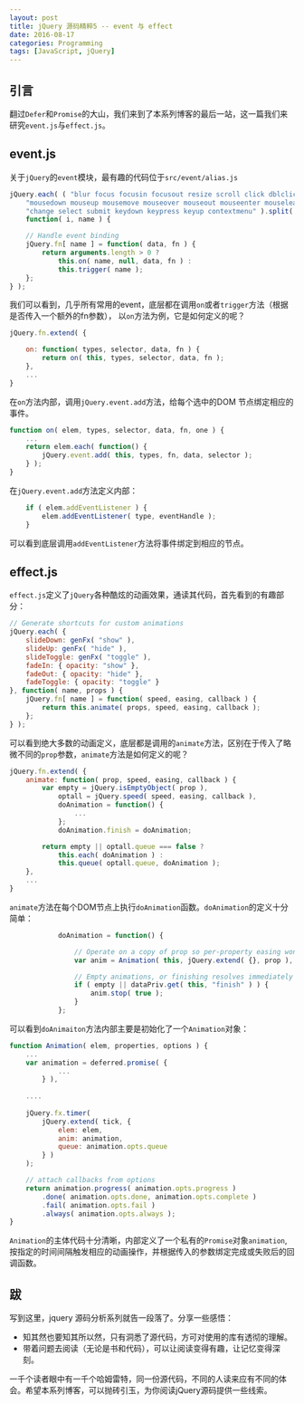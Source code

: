 ```yaml
---
layout: post
title: jQuery 源码精粹5 -- event 与 effect
date: 2016-08-17
categories: Programming
tags: [JavaScript, jQuery]
---
```


## 引言

翻过`Defer`和`Promise`的大山，我们来到了本系列博客的最后一站，这一篇我们来研究`event.js`与`effect.js`。

<!--more-->

## event.js

关于`jQuery`的`event`模块，最有趣的代码位于`src/event/alias.js`

```javascript
jQuery.each( ( "blur focus focusin focusout resize scroll click dblclick " +
	"mousedown mouseup mousemove mouseover mouseout mouseenter mouseleave " +
	"change select submit keydown keypress keyup contextmenu" ).split( " " ),
	function( i, name ) {

	// Handle event binding
	jQuery.fn[ name ] = function( data, fn ) {
		return arguments.length > 0 ?
			this.on( name, null, data, fn ) :
			this.trigger( name );
	};
} );
```

我们可以看到，几乎所有常用的event，底层都在调用`on`或者`trigger`方法（根据是否传入一个额外的fn参数）， 以`on`方法为例，它是如何定义的呢？

```javascript
jQuery.fn.extend( {

	on: function( types, selector, data, fn ) {
		return on( this, types, selector, data, fn );
	},
	...
}
```
在`on`方法内部，调用`jQuery.event.add`方法，给每个选中的DOM 节点绑定相应的事件。

```javascript
function on( elem, types, selector, data, fn, one ) {
	...
	return elem.each( function() {
		jQuery.event.add( this, types, fn, data, selector );
	} );
}
```

在`jQuery.event.add`方法定义内部：
	
```javascript
	if ( elem.addEventListener ) {
		elem.addEventListener( type, eventHandle );
	}
```

可以看到底层调用`addEventListener`方法将事件绑定到相应的节点。

## effect.js

`effect.js`定义了`jQuery`各种酷炫的动画效果，通读其代码，首先看到的有趣部分：

```javascript
// Generate shortcuts for custom animations
jQuery.each( {
	slideDown: genFx( "show" ),
	slideUp: genFx( "hide" ),
	slideToggle: genFx( "toggle" ),
	fadeIn: { opacity: "show" },
	fadeOut: { opacity: "hide" },
	fadeToggle: { opacity: "toggle" }
}, function( name, props ) {
	jQuery.fn[ name ] = function( speed, easing, callback ) {
		return this.animate( props, speed, easing, callback );
	};
} );
```

可以看到绝大多数的动画定义，底层都是调用的`animate`方法，区别在于传入了略微不同的`prop`参数，`animate`方法是如何定义的呢？

```javascript
jQuery.fn.extend( {
	animate: function( prop, speed, easing, callback ) {
		var empty = jQuery.isEmptyObject( prop ),
			optall = jQuery.speed( speed, easing, callback ),
			doAnimation = function() {
				...
			};
			doAnimation.finish = doAnimation;

		return empty || optall.queue === false ?
			this.each( doAnimation ) :
			this.queue( optall.queue, doAnimation );
	},
	...
}
```

`animate`方法在每个DOM节点上执行`doAnimation`函数。`doAnimation`的定义十分简单：

```javascript
			doAnimation = function() {

				// Operate on a copy of prop so per-property easing won't be lost
				var anim = Animation( this, jQuery.extend( {}, prop ), optall );

				// Empty animations, or finishing resolves immediately
				if ( empty || dataPriv.get( this, "finish" ) ) {
					anim.stop( true );
				}
			};
```

可以看到`doAnimaiton`方法内部主要是初始化了一个`Animation`对象：

```javascript
function Animation( elem, properties, options ) {
	...
	var animation = deferred.promise( {
			...
		} ),
		
	....
	
	jQuery.fx.timer(
		jQuery.extend( tick, {
			elem: elem,
			anim: animation,
			queue: animation.opts.queue
		} )
	);

	// attach callbacks from options
	return animation.progress( animation.opts.progress )
		.done( animation.opts.done, animation.opts.complete )
		.fail( animation.opts.fail )
		.always( animation.opts.always );
}
```

`Animation`的主体代码十分清晰，内部定义了一个私有的`Promise`对象`animation`, 按指定的时间间隔触发相应的动画操作，并根据传入的参数绑定完成或失败后的回调函数。

## 跋

写到这里，jquery 源码分析系列就告一段落了。分享一些感悟：

* 知其然也要知其所以然，只有洞悉了源代码，方可对使用的库有透彻的理解。
* 带着问题去阅读（无论是书和代码），可以让阅读变得有趣，让记忆变得深刻。

一千个读者眼中有一千个哈姆雷特，同一份源代码，不同的人读来应有不同的体会。希望本系列博客，可以抛砖引玉，为你阅读jQuery源码提供一些线索。